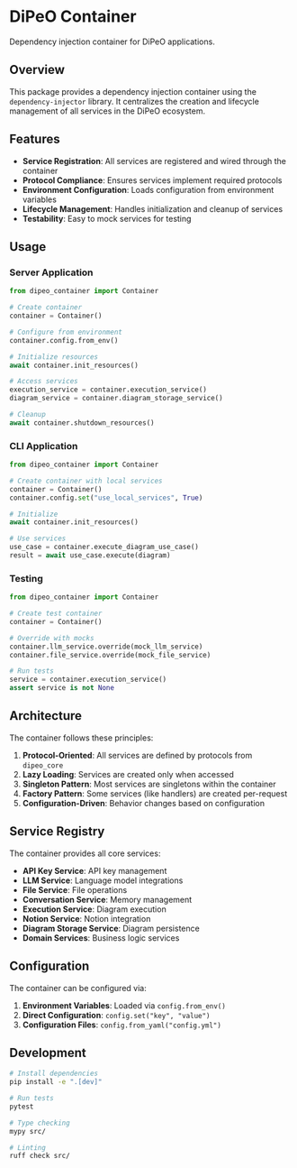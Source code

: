 # DiPeO Container

Dependency injection container for DiPeO applications.

## Overview

This package provides a dependency injection container using the `dependency-injector` library. It centralizes the creation and lifecycle management of all services in the DiPeO ecosystem.

## Features

- **Service Registration**: All services are registered and wired through the container
- **Protocol Compliance**: Ensures services implement required protocols
- **Environment Configuration**: Loads configuration from environment variables
- **Lifecycle Management**: Handles initialization and cleanup of services
- **Testability**: Easy to mock services for testing

## Usage

### Server Application

```python
from dipeo_container import Container

# Create container
container = Container()

# Configure from environment
container.config.from_env()

# Initialize resources
await container.init_resources()

# Access services
execution_service = container.execution_service()
diagram_service = container.diagram_storage_service()

# Cleanup
await container.shutdown_resources()
```

### CLI Application

```python
from dipeo_container import Container

# Create container with local services
container = Container()
container.config.set("use_local_services", True)

# Initialize
await container.init_resources()

# Use services
use_case = container.execute_diagram_use_case()
result = await use_case.execute(diagram)
```

### Testing

```python
from dipeo_container import Container

# Create test container
container = Container()

# Override with mocks
container.llm_service.override(mock_llm_service)
container.file_service.override(mock_file_service)

# Run tests
service = container.execution_service()
assert service is not None
```

## Architecture

The container follows these principles:

1. **Protocol-Oriented**: All services are defined by protocols from `dipeo_core`
2. **Lazy Loading**: Services are created only when accessed
3. **Singleton Pattern**: Most services are singletons within the container
4. **Factory Pattern**: Some services (like handlers) are created per-request
5. **Configuration-Driven**: Behavior changes based on configuration

## Service Registry

The container provides all core services:

- **API Key Service**: API key management
- **LLM Service**: Language model integrations
- **File Service**: File operations
- **Conversation Service**: Memory management
- **Execution Service**: Diagram execution
- **Notion Service**: Notion integration
- **Diagram Storage Service**: Diagram persistence
- **Domain Services**: Business logic services

## Configuration

The container can be configured via:

1. **Environment Variables**: Loaded via `config.from_env()`
2. **Direct Configuration**: `config.set("key", "value")`
3. **Configuration Files**: `config.from_yaml("config.yml")`

## Development

```bash
# Install dependencies
pip install -e ".[dev]"

# Run tests
pytest

# Type checking
mypy src/

# Linting
ruff check src/
```